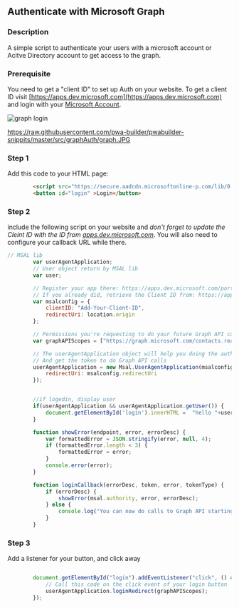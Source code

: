 <div id="headerDiv">

## Authenticate with Microsoft Graph 

</div>

<div id="contentContainer">
<div id="leftSide">
  
### Description
A simple script to authenticate your users with a microsoft account or Acitve Directory account to get access to the graph.

### Prerequisite
You need to get a "client ID" to set up Auth on your website. To get a client ID visit [https://apps.dev.microsoft.com](https://apps.dev.microsoft.com) and login with your [Microsoft Account](https://login.live.com/).

![graph login](http://projectrawcast.com/wp-content/uploads/2018/01/camel-trails-1140x760.jpg.pagespeed.ce.Zsmx0iUNNY.jpg)

https://raw.githubusercontent.com/pwa-builder/pwabuilder-snippits/master/src/graphAuth/graph.JPG
</div>

<div id="rightSide">

### Step 1

Add this code to your HTML page: 

<div class="codeBlockHeader">
  <copy-button codeurl="https://raw.githubusercontent.com/pwa-builder/pwabuilder-snippits/master/src/graphAuth/graphAuth.html">
  </copy-button>
</div>

<div class="codeBlock">
 
```html
        <script src="https://secure.aadcdn.microsoftonline-p.com/lib/0.2.3/js/msal.js"></script>
        <button id="login" >Login</button>
```

</div>

 
### Step 2

include the following script on your website and *don't forget to update the Cleint ID with the ID from [apps.dev.microsoft.com](https://apps.dev.microsoft.com)*.  You will also need to configure your callback URL while there.

<div class="codeBlockHeader">
  
   <copy-button codeurl="https://raw.githubusercontent.com/pwa-builder/pwabuilder-snippits/master/src/graphAuth/graphAuth.js">
  </copy-button>
  
</div>

<div class="codeBlock">
  
```javascript
// MSAL lib
        var userAgentApplication;
        // User object return by MSAL lib
        var user;

        // Register your app there: https://apps.dev.microsoft.com/portal/register-app & add a web platform to get a Client ID
        // If you already did, retrieve the Client ID from: https://apps.dev.microsoft.com/#/appList
        var msalconfig = {
            clientID: "Add-Your-Client-ID",
            redirectUri: location.origin
        };

        // Permissions you're requesting to do your future Graph API calls
        var graphAPIScopes = ["https://graph.microsoft.com/contacts.read", "https://graph.microsoft.com/user.read", "https://graph.microsoft.com/sites.readwrite.all"];

        // The userAgentApplication object will help you doing the authentication job
        // And get the token to do Graph API calls
        userAgentApplication = new Msal.UserAgentApplication(msalconfig.clientID, null, loginCallback, {
            redirectUri: msalconfig.redirectUri
        });


        //if logedin, display user
        if(userAgentApplication && userAgentApplication.getUser()) {
            document.getElementById('login').innerHTML =  "hello "+userAgentApplication.getUser().name;
        }

        function showError(endpoint, error, errorDesc) {
            var formattedError = JSON.stringify(error, null, 4);
            if (formattedError.length < 3) {
                formattedError = error;
            }
            console.error(error);
        }

        function loginCallback(errorDesc, token, error, tokenType) {
            if (errorDesc) {
                showError(msal.authority, error, errorDesc);
            } else {
                console.log("You can now do calls to Graph API starting from here.");
            }
        }

```
</div>



### Step 3

Add a listener for your button, and click away

<div class="codeBlockHeader">
  
   <copy-button codeurl="https://raw.githubusercontent.com/pwa-builder/pwabuilder-snippits/master/src/graphAuth/graphAuth.js">
  </copy-button>
  
  
</div>

<div class="codeBlock">
  
```javascript

        document.getElementById("login").addEventListener("click", () => {
            // Call this code on the click event of your login button
            userAgentApplication.loginRedirect(graphAPIScopes);   
        });

```

</div>

